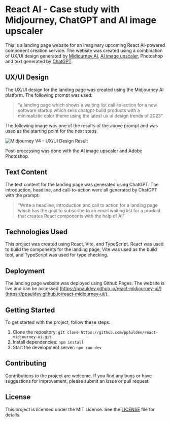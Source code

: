 # React AI - Case study with Midjourney, ChatGPT and AI image upscaler

This is a landing page website for an imaginary upcoming React AI-powered component creation service. The website was created using a combination of UX/UI design generated by [Midjourney AI](https://www.midjourney.com/), [AI image upscaler](https://www.upscale.media/), Photoshop and text generated by [ChatGPT](https://chat.openai.com/chat).

## UX/UI Design

The UX/UI design for the landing page was created using the Midjourney AI platform.
The following prompt was used:

> "a landing page which shows a waiting list call-to-action for a new software startup which sells chatgpt-build products with a minimalistic color theme using the latest ux ui design trends of 2023"

The following image was one of the results of the above prompt and was used as the starting point for the next steps.

![Midjourney V4 - UX/UI Design Result](https://user-images.githubusercontent.com/97476824/229309518-fbdb6f41-c538-418f-98af-8c6b9781aafc.png)

Post-processing was done with the AI image upscaler and Adobe Photoshop.

## Text Content

The text content for the landing page was generated using ChatGPT. The introduction, headline, and call-to-action were all generated by ChatGPT with the prompt:

> "Write a headline, introduction and call to action for a landing page which has the goal to subscribe to an email waiting list for a product that creates React components with the help of AI"

## Technologies Used

This project was created using React, Vite, and TypeScript. React was used to build the components for the landing page, Vite was used as the build tool, and TypeScript was used for type checking.

## Deployment

The landing page website was deployed using Github Pages. The website is live and can be accessed [https://ppauldev.github.io/react-midjourney-ui/](https://ppauldev.github.io/react-midjourney-ui/).

## Getting Started

To get started with the project, follow these steps:

1. Clone the repository: `git clone https://github.com/ppauldev/react-midjourney-ui.git`
2. Install dependencies: `npm install`
3. Start the development server: `npm run dev`

## Contributing

Contributions to the project are welcome. If you find any bugs or have suggestions for improvement, please submit an issue or pull request.

## License

This project is licensed under the MIT License. See the [LICENSE](LICENSE) file for details.
